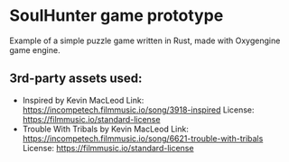 # SoulHunter game prototype
Example of a simple puzzle game written in Rust, made with Oxygengine game engine.

## 3rd-party assets used:
- Inspired by Kevin MacLeod
  Link: https://incompetech.filmmusic.io/song/3918-inspired
  License: https://filmmusic.io/standard-license
- Trouble With Tribals by Kevin MacLeod
  Link: https://incompetech.filmmusic.io/song/6621-trouble-with-tribals
  License: https://filmmusic.io/standard-license
